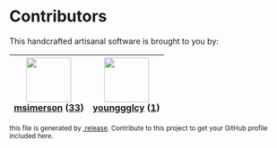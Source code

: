 # Contributors

This handcrafted artisanal software is brought to you by:

| <img height="80" src="https://avatars.githubusercontent.com/u/261635?v=4"><br><a href="https://github.com/msimerson">msimerson</a> (<a href="https://github.com/msimerson/node-lts-versions/commits?author=msimerson">33</a>)| <img height="80" src="https://avatars.githubusercontent.com/u/73387709?v=4"><br><a href="https://github.com/younggglcy">younggglcy</a> (<a href="https://github.com/msimerson/node-lts-versions/commits?author=younggglcy">1</a>)|
| :---: | :---: |

<sub>this file is generated by [.release](https://github.com/msimerson/.release).
Contribute to this project to get your GitHub profile included here.</sub>
